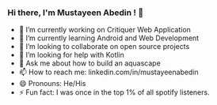 ### Hi there, I'm Mustayeen Abedin ! 👋

- 🔭 I’m currently working on Critiquer Web Application
- 🌱 I’m currently learning Android and Web Development
- 👯 I’m looking to collaborate on open source projects 
- 🤔 I’m looking for help with Kotlin
- 💬 Ask me about how to build an aquascape
- 📫 How to reach me: linkedin.com/in/mustayeenabedin
- 😄 Pronouns: He/His
- ⚡ Fun fact: I was once in the top 1% of all spotify listeners. 

